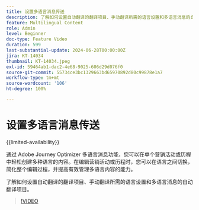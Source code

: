 ```yaml
---
title: 设置多语言消息传送
description: 了解如何设置自动翻译的翻译项目、手动翻译所需的语言设置和多语言消息的自动翻译项目。
feature: Multilingual Content
role: Admin
level: Beginner
doc-type: Feature Video
duration: 599
last-substantial-update: 2024-06-28T00:00:00Z
jira: KT-14034
thumbnail: KT-14034.jpeg
exl-id: 59464ab1-dac2-4e68-9025-606d29d076f0
source-git-commit: 55734ce3bc1329663bd65970892d80c99878e1a7
workflow-type: tm+mt
source-wordcount: '106'
ht-degree: 100%

---
```


# 设置多语言消息传送

{{limited-availability}}

通过 Adobe Journey Optimizer 多语言消息功能，您可以在单个营销活动或历程中轻松创建多种语言的内容。在编辑营销活动或历程时，您可以在语言之间切换，简化整个编辑过程，并提高有效管理多语言内容的能力。

了解如何设置自动翻译的翻译项目、手动翻译所需的语言设置和多语言消息的自动翻译项目。 
>[!VIDEO](https://video.tv.adobe.com/v/3453553/?learn=on&captions=chi_hans)
